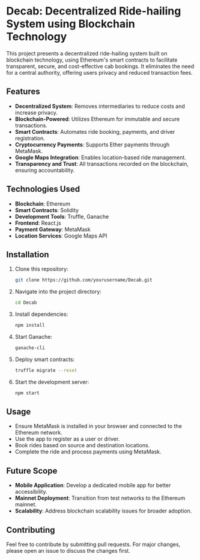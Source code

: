 
# Decab: Decentralized Ride-hailing System using Blockchain Technology

This project presents a decentralized ride-hailing system built on blockchain technology, using Ethereum's smart contracts to facilitate transparent, secure, and cost-effective cab bookings. It eliminates the need for a central authority, offering users privacy and reduced transaction fees.

## Features

- **Decentralized System**: Removes intermediaries to reduce costs and increase privacy.
- **Blockchain-Powered**: Utilizes Ethereum for immutable and secure transactions.
- **Smart Contracts**: Automates ride booking, payments, and driver registration.
- **Cryptocurrency Payments**: Supports Ether payments through MetaMask.
- **Google Maps Integration**: Enables location-based ride management.
- **Transparency and Trust**: All transactions recorded on the blockchain, ensuring accountability.
  
## Technologies Used

- **Blockchain**: Ethereum
- **Smart Contracts**: Solidity
- **Development Tools**: Truffle, Ganache
- **Frontend**: React.js
- **Payment Gateway**: MetaMask
- **Location Services**: Google Maps API

## Installation

1. Clone this repository:
   ```bash
   git clone https://github.com/yourusername/Decab.git
   ```
2. Navigate into the project directory:
   ```bash
   cd Decab
   ```
3. Install dependencies:
   ```bash
   npm install
   ```
4. Start Ganache:
   ```bash
   ganache-cli
   ```
5. Deploy smart contracts:
   ```bash
   truffle migrate --reset
   ```
6. Start the development server:
   ```bash
   npm start
   ```

## Usage

- Ensure MetaMask is installed in your browser and connected to the Ethereum network.
- Use the app to register as a user or driver.
- Book rides based on source and destination locations.
- Complete the ride and process payments using MetaMask.

## Future Scope

- **Mobile Application**: Develop a dedicated mobile app for better accessibility.
- **Mainnet Deployment**: Transition from test networks to the Ethereum mainnet.
- **Scalability**: Address blockchain scalability issues for broader adoption.

## Contributing

Feel free to contribute by submitting pull requests. For major changes, please open an issue to discuss the changes first.

